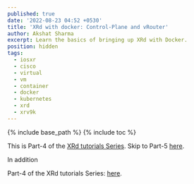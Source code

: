 ```yaml
---
published: true
date: '2022-08-23 04:52 +0530'
title: 'XRd with docker: Control-Plane and vRouter'
author: Akshat Sharma
excerpt: Learn the basics of bringing up XRd with Docker.
position: hidden
tags:
  - iosxr
  - cisco
  - virtual
  - vm
  - container
  - docker
  - kubernetes
  - xrd
  - xrv9k
---
```


{% include base_path %}
{% include toc %}

This is Part-4 of the [XRd tutorials Series](). Skip to Part-5 [here]({{base_path}}/tutorials/2022-08-23-xrd-with-docker-compose-control-plane-and-vrouter.). 


In addition



Part-4 of the XRd tutorials Series: [here]({{base_path}}/tutorials/2022-08-23-xrd-with-docker-compose-control-plane-and-vrouter.). 
